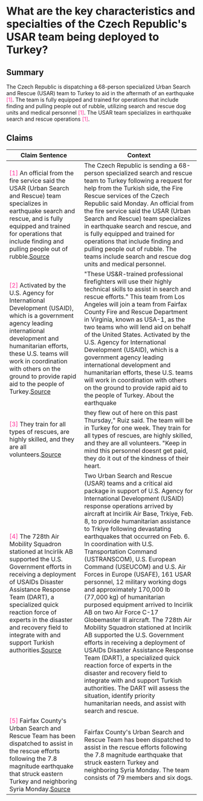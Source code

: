 # What are the key characteristics and specialties of the Czech Republic's USAR team being deployed to Turkey?

## Summary
The Czech Republic is dispatching a 68-person specialized Urban Search and Rescue (USAR) team to Turkey to aid in the aftermath of an earthquake <font color=#FF3399>[1]</font>. The team is fully equipped and trained for operations that include finding and pulling people out of rubble, utilizing search and rescue dog units and medical personnel <font color=#FF3399>[1]</font>. The USAR team specializes in earthquake search and rescue operations <font color=#FF3399>[1]</font>.

## Claims
| Claim Sentence | Context |
|---|---|
|<font color=#FF3399>[1]</font> An official from the fire service said the USAR (Urban Search and Rescue) team specializes in earthquake search and rescue, and is fully equipped and trained for operations that include finding and pulling people out of rubble.<a href="https://www.cnn.com/middleeast/live-news/turkey-earthquake-latest-020623/h_40a86c5f97f8bf0d483e6ecb1f5a66f9" target="_blank">Source</a>| The Czech Republic is sending a 68-person specialized search and rescue team to Turkey following a request for help from the Turkish side, the Fire Rescue services of the Czech Republic said Monday. An official from the fire service said the USAR (Urban Search and Rescue) team specializes in earthquake search and rescue, and is fully equipped and trained for operations that include finding and pulling people out of rubble. The teams include search and rescue dog units and medical personnel.|
|<font color=#FF3399>[2]</font> Activated by the U.S. Agency for International Development (USAID), which is a government agency leading international development and humanitarian efforts, these U.S. teams will work in coordination with others on the ground to provide rapid aid to the people of Turkey.<a href="https://news.caloes.ca.gov/california-sends-highly-specialized-search-and-rescue-unit-to-support-efforts-in-wake-of-turkey-earthquake/" target="_blank">Source</a>| "These US&R-trained professional firefighters will use their highly technical skills to assist in search and rescue efforts." This team from Los Angeles will join a team from Fairfax County Fire and Rescue Department in Virginia, known as USA-1, as the two teams who will lend aid on behalf of the United States. Activated by the U.S. Agency for International Development (USAID), which is a government agency leading international development and humanitarian efforts, these U.S. teams will work in coordination with others on the ground to provide rapid aid to the people of Turkey. About the earthquake|
|<font color=#FF3399>[3]</font> They train for all types of rescues, are highly skilled, and they are all volunteers.<a href="https://www.nbclosangeles.com/news/local/la-county-sheriffs-members-help-rescue-mother-and-son-from-rubble-in-turkey/3094318/" target="_blank">Source</a>| they flew out of here on this past Thursday," Ruiz said. The team will be in Turkey for one week. They train for all types of rescues, are highly skilled, and they are all volunteers. "Keep in mind this personnel doesnt get paid, they do it out of the kindness of their heart.|
|<font color=#FF3399>[4]</font> The 728th Air Mobility Squadron stationed at Incirlik AB supported the U.S. Government efforts in receiving a deployment of USAIDs Disaster Assistance Response Team (DART), a specialized quick reaction force of experts in the disaster and recovery field to integrate with and support Turkish authorities.<a href="https://www.incirlik.af.mil/News/Article-Display/Article/3292036/urban-search-and-rescue-teams-arrive-at-incirlik-air-base/" target="_blank">Source</a>| Two Urban Search and Rescue (USAR) teams and a critical aid package in support of U.S. Agency for International Development (USAID) response operations arrived by aircraft at Incirlik Air Base, Trkiye, Feb. 8, to provide humanitarian assistance to Trkiye following devastating earthquakes that occurred on Feb. 6. In coordination with U.S. Transportation Command (USTRANSCOM), U.S. European Command (USEUCOM) and U.S. Air Forces in Europe (USAFE), 161 USAR personnel, 12 military working dogs and approximately 170,000 lb (77,000 kg) of humanitarian purposed equipment arrived to Incirlik AB on two Air Force C-17 Globemaster III aircraft. The 728th Air Mobility Squadron stationed at Incirlik AB supported the U.S. Government efforts in receiving a deployment of USAIDs Disaster Assistance Response Team (DART), a specialized quick reaction force of experts in the disaster and recovery field to integrate with and support Turkish authorities. The DART will assess the situation, identify priority humanitarian needs, and assist with search and rescue.|
|<font color=#FF3399>[5]</font> Fairfax County's Urban Search and Rescue Team has been dispatched to assist in the rescue efforts following the 7.8 magnitude earthquake that struck eastern Turkey and neighboring Syria Monday.<a href="https://www.fox5dc.com/news/turkey-earthquake-fairfax-county-urban-search-and-rescue-team-deployed-to-help" target="_blank">Source</a>| Fairfax County's Urban Search and Rescue Team has been dispatched to assist in the rescue efforts following the 7.8 magnitude earthquake that struck eastern Turkey and neighboring Syria Monday. The team consists of 79 members and six dogs.|
